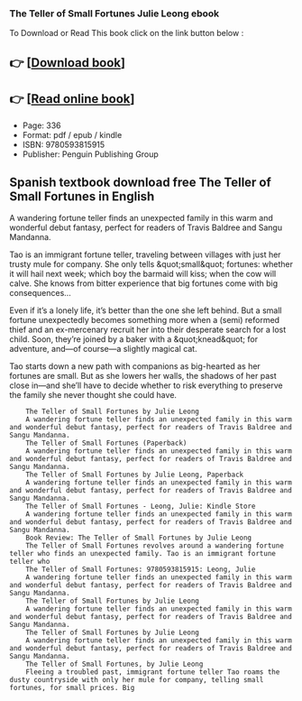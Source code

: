 ### The Teller of Small Fortunes Julie Leong ebook

To Download or Read This book click on the link button below :

## 👉  [**[Download book](http://filesbooks.info/download.php?group=book&from=github.com&id=721019&lnk=1079 "Download book")**]

## 👉  [**[Read online book](http://filesbooks.info/download.php?group=book&from=github.com&id=721019&lnk=1079 "Read online book")**]


* Page: 336
* Format: pdf / epub / kindle
* ISBN: 9780593815915
* Publisher: Penguin Publishing Group



## Spanish textbook download free The Teller of Small Fortunes in English



A wandering fortune teller finds an unexpected family in this warm and wonderful debut fantasy, perfect for readers of Travis Baldree and Sangu Mandanna.
 
 Tao is an immigrant fortune teller, traveling between villages with just her trusty mule for company. She only tells &amp;quot;small&amp;quot; fortunes: whether it will hail next week; which boy the barmaid will kiss; when the cow will calve. She knows from bitter experience that big fortunes come with big consequences…
 
 Even if it’s a lonely life, it’s better than the one she left behind. But a small fortune unexpectedly becomes something more when a (semi) reformed thief and an ex-mercenary recruit her into their desperate search for a lost child. Soon, they’re joined by a baker with a &amp;quot;knead&amp;quot; for adventure, and—of course—a slightly magical cat.
 
 Tao starts down a new path with companions as big-hearted as her fortunes are small. But as she lowers her walls, the shadows of her past close in—and she’ll have to decide whether to risk everything to preserve the family she never thought she could have.


        The Teller of Small Fortunes by Julie Leong
        A wandering fortune teller finds an unexpected family in this warm and wonderful debut fantasy, perfect for readers of Travis Baldree and Sangu Mandanna.
        The Teller of Small Fortunes (Paperback)
        A wandering fortune teller finds an unexpected family in this warm and wonderful debut fantasy, perfect for readers of Travis Baldree and Sangu Mandanna.
        The Teller of Small Fortunes by Julie Leong, Paperback
        A wandering fortune teller finds an unexpected family in this warm and wonderful debut fantasy, perfect for readers of Travis Baldree and Sangu Mandanna.
        The Teller of Small Fortunes - Leong, Julie: Kindle Store
        A wandering fortune teller finds an unexpected family in this warm and wonderful debut fantasy, perfect for readers of Travis Baldree and Sangu Mandanna.
        Book Review: The Teller of Small Fortunes by Julie Leong
        The Teller of Small Fortunes revolves around a wandering fortune teller who finds an unexpected family. Tao is an immigrant fortune teller who 
        The Teller of Small Fortunes: 9780593815915: Leong, Julie
        A wandering fortune teller finds an unexpected family in this warm and wonderful debut fantasy, perfect for readers of Travis Baldree and Sangu Mandanna.
        The Teller of Small Fortunes by Julie Leong
        A wandering fortune teller finds an unexpected family in this warm and wonderful debut fantasy, perfect for readers of Travis Baldree and Sangu Mandanna.
        The Teller of Small Fortunes by Julie Leong
        A wandering fortune teller finds an unexpected family in this warm and wonderful debut fantasy, perfect for readers of Travis Baldree and Sangu Mandanna.
        The Teller of Small Fortunes, by Julie Leong
        Fleeing a troubled past, immigrant fortune teller Tao roams the dusty countryside with only her mule for company, telling small fortunes, for small prices. Big 
    




